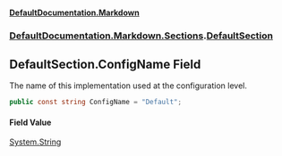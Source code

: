 #### [DefaultDocumentation\.Markdown](../../../../index.md 'index')
### [DefaultDocumentation\.Markdown\.Sections](../../../../index.md#DefaultDocumentation.Markdown.Sections 'DefaultDocumentation\.Markdown\.Sections').[DefaultSection](index.md 'DefaultDocumentation\.Markdown\.Sections\.DefaultSection')

## DefaultSection\.ConfigName Field

The name of this implementation used at the configuration level\.

```csharp
public const string ConfigName = "Default";
```

#### Field Value
[System\.String](https://learn.microsoft.com/en-us/dotnet/api/system.string 'System\.String')